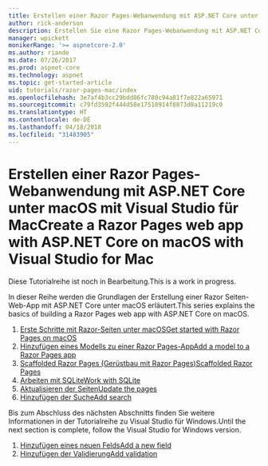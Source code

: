 ```yaml
---
title: Erstellen einer Razor Pages-Webanwendung mit ASP.NET Core unter macOS mit Visual Studio für Mac
author: rick-anderson
description: Erstellen Sie eine Razor Pages-Webanwendung mit ASP.NET Core und EF Core.
manager: wpickett
monikerRange: '>= aspnetcore-2.0'
ms.author: riande
ms.date: 07/26/2017
ms.prod: aspnet-core
ms.technology: aspnet
ms.topic: get-started-article
uid: tutorials/razor-pages-mac/index
ms.openlocfilehash: 3e7af4b3cc29bdd86fc780c94a81f7e822a65971
ms.sourcegitcommit: c79fd3592f444d58e17518914f8873d0a11219c0
ms.translationtype: HT
ms.contentlocale: de-DE
ms.lasthandoff: 04/18/2018
ms.locfileid: "31483905"
---
```

# <a name="create-a-razor-pages-web-app-with-aspnet-core-on-macos-with-visual-studio-for-mac"></a><span data-ttu-id="d6cd3-103">Erstellen einer Razor Pages-Webanwendung mit ASP.NET Core unter macOS mit Visual Studio für Mac</span><span class="sxs-lookup"><span data-stu-id="d6cd3-103">Create a Razor Pages web app with ASP.NET Core on macOS with Visual Studio for Mac</span></span>

<span data-ttu-id="d6cd3-104">Diese Tutorialreihe ist noch in Bearbeitung.</span><span class="sxs-lookup"><span data-stu-id="d6cd3-104">This is a work in progress.</span></span>

<span data-ttu-id="d6cd3-105">In dieser Reihe werden die Grundlagen der Erstellung einer Razor Seiten-Web-App mit ASP.NET Core unter macOS erläutert.</span><span class="sxs-lookup"><span data-stu-id="d6cd3-105">This series explains the basics of building a Razor Pages web app with ASP.NET Core on macOS.</span></span>

1. [<span data-ttu-id="d6cd3-106">Erste Schritte mit Razor-Seiten unter macOS</span><span class="sxs-lookup"><span data-stu-id="d6cd3-106">Get started with Razor Pages on macOS</span></span>](xref:tutorials/razor-pages-mac/razor-pages-start)
1. [<span data-ttu-id="d6cd3-107">Hinzufügen eines Modells zu einer Razor Pages-App</span><span class="sxs-lookup"><span data-stu-id="d6cd3-107">Add a model to a Razor Pages app</span></span>](xref:tutorials/razor-pages-mac/model)
1. [<span data-ttu-id="d6cd3-108">Scaffolded Razor Pages (Gerüstbau mit Razor Pages)</span><span class="sxs-lookup"><span data-stu-id="d6cd3-108">Scaffolded Razor Pages</span></span>](xref:tutorials/razor-pages-mac/page)
1. [<span data-ttu-id="d6cd3-109">Arbeiten mit SQLite</span><span class="sxs-lookup"><span data-stu-id="d6cd3-109">Work with SQLite</span></span>](xref:tutorials/razor-pages-mac/sql)
1. [<span data-ttu-id="d6cd3-110">Aktualisieren der Seiten</span><span class="sxs-lookup"><span data-stu-id="d6cd3-110">Update the pages</span></span>](xref:tutorials/razor-pages-mac/da1)
1. [<span data-ttu-id="d6cd3-111">Hinzufügen der Suche</span><span class="sxs-lookup"><span data-stu-id="d6cd3-111">Add search</span></span>](xref:tutorials/razor-pages-mac/search)

<span data-ttu-id="d6cd3-112">Bis zum Abschluss des nächsten Abschnitts finden Sie weitere Informationen in der Tutorialreihe zu Visual Studio für Windows.</span><span class="sxs-lookup"><span data-stu-id="d6cd3-112">Until the next section is complete, follow the Visual Studio for Windows version.</span></span>

1. [<span data-ttu-id="d6cd3-113">Hinzufügen eines neuen Felds</span><span class="sxs-lookup"><span data-stu-id="d6cd3-113">Add a new field</span></span>](xref:tutorials/razor-pages/new-field)
1. [<span data-ttu-id="d6cd3-114">Hinzufügen der Validierung</span><span class="sxs-lookup"><span data-stu-id="d6cd3-114">Add validation</span></span>](xref:tutorials/razor-pages/validation)
